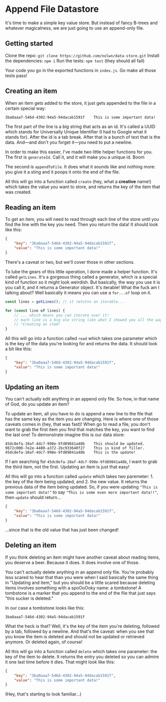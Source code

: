 # Append File Datastore

It's time to make a simple key value store. But instead of fancy B-trees and whatever magicalness, we are just going to use an append-only file.

## Getting started

Clone the repo: `git clone https://github.com/nolwn/data-store.git`
Install the dependencies: `npm i`
Run the tests: `npm test` (they should all fail)

Your code you go in the exported functions in `index.js`. Go make all those tests pass!

## Creating an item

When an item gets added to the store, it just gets appended to the file in a certain special way:

```
3ba0aaa7-546d-4302-94a5-94dacab1591f	This is some important data!

```

The first part of the line is a big string that acts as an id. It's called a UUID which stands for Universally Unique Identifier (I had to Google what it stands for). After the id is a tab break. After that is a bunch of text that is the data. And—and don't you forget it—you need to put a newline.

In order to make this easier, I've made two little helper functions for you. The first is `generateId`. Call it, and it will make you a unique id. Boom

The second is `appendToFile`. It does what it sounds like and nothing more: you give it a sting and it poops it onto the end of the file.

All this will go into a function called `create` (hey, what a **creative** name!) which takes the value you want to store, and returns the key of the item that was created.

## Reading an item

To get an item, you will need to read through each line of the store until you find the line with the key you need. Then you return the data! It should look like this:

```json
{
    "key": "3ba0aaa7-546d-4302-94a5-94dacab1591f",
    "value": "This is some important data!"
}
```

There's a caveat or two, but we'll cover those in other sections.

To lube the gears of this little operation, I done made a helper function. It's called `getLines`. It's a gorgeous thing called a generator, which is a special kind of function so it might look weirdish. But basically, the way you use it is you call it, and it returns a Generator object. It's iterable! What the fuck am I talking about? Well basically it means you can use a `for...of` loop on it.

```js
const lines = getLines(); // it retutns an iterable...

for (const line of lines) {
    // ... which means you can iterate over it!
    // each line is a big ole string like what I showed you all the way back in Chapter One:
    // "Creating an item"
}
```

All this will go into a function called `read` which takes one parameter which is the key of the data you're looking for and returns the data. It should look a bit like this:

```json
{
    "key": "3ba0aaa7-546d-4302-94a5-94dacab1591f",
    "value": "This is some important data!"
}
```

## Updating an item

You can't actually edit anything in an append only file. So how, in that name of God, do you update an item?

To update an item, all you have to do is append a new line to the file that has the same key as the item you are changing. Here is where one of those caveats comes in (hey, that was fast)! When go to read a file, you don't want to grab the first item you find that matches the key, you want to find the last one! To demonstrate imagine this is our data store:

```
45dc8efa-10af-4dc7-998e-9fd89041a48b	This should be updated.
9672c000-7e2e-4480-a372-2bc933640f27	This is kind of filler.
45dc8efa-10af-4dc7-998e-9fd89041a48b	This is the update!

```

If I am searching for `45dc8efa-10af-4dc7-998e-9fd89041a48b`, I want to grab the third item, not the first. Updating an item is just that easy!

All this will go into a function called `update` which takes two paremeter: 1. the key of the item being updated, and 2. the new value. It returns the previous data of the item being updated. So, if you were updating `"This is some important data!"` to say `"This is some even more important data!!"`, then `update` should return...

```json
{
    "key": "3ba0aaa7-546d-4302-94a5-94dacab1591f",
    "value": "This is some important data!"
}
```

...since that is the old value that has just been changed!

## Deleting an item

If you think deleting an item might have another caveat about reading items, you deserve a beer. Because it does. It does involve one of those.

You can't actually delete anything in an append only file. You're probably less scared to hear that than you were when I said basically the same thing in "Updating and item," but you should be a little scared because deleting items involves something with a spoOoOoky name: a tombstone! A tombstone is a marker that you append to the end of the file that just says "this sucker is deleted."

In our case a tombstone looks like this:

```
3ba0aaa7-546d-4302-94a5-94dacab1591f

```

What the heck is that? Well, it's the key of the item you're deleting, followed by a tab, followed by a newline. And that's the caveat: when you see that you know the item is deleted and should not be updated or retrieved anymore. Or deleted again, of course!

All this will go into a function called `delete` which takes one parameter: the key of the item to delete. It returns the entry you deleted so you can admire it one last time before it dies. That might look like this:

```json
{
    "key": "3ba0aaa7-546d-4302-94a5-94dacab1591f",
    "value": "This is some important data!"
}
```

(Hey, that's starting to look familiar...)
